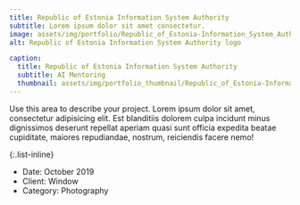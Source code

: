 ```yaml
---
title: Republic of Estonia Information System Authority
subtitle: Lorem ipsum dolor sit amet consectetur.
image: assets/img/portfolio/Republic_of_Estonia-Information_System_Authority.webp
alt: Republic of Estonia Information System Authority logo

caption:
  title: Republic of Estonia Information System Authority
  subtitle: AI Mentoring
  thumbnail: assets/img/portfolio_thumbnail/Republic_of_Estonia-Information_System_Authority.webp
---
```

Use this area to describe your project. Lorem ipsum dolor sit amet, consectetur adipisicing elit. Est blanditiis dolorem culpa incidunt minus dignissimos deserunt repellat aperiam quasi sunt officia expedita beatae cupiditate, maiores repudiandae, nostrum, reiciendis facere nemo!

{:.list-inline}
- Date: October 2019
- Client: Window
- Category: Photography

